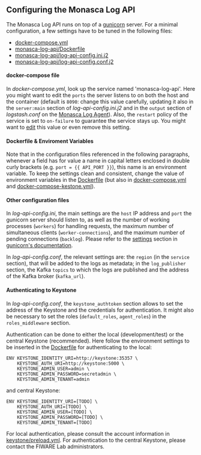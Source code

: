 ## Configuring the Monasca Log API
The Monasca Log API runs on top of a [gunicorn][1] server. For a minimal configuration, a few settings have to be tuned in the following files:
* [docker-compose.yml][4]
* [monasca-log-api/Dockerfile][5]
* [monasca-log-api/log-api-config.ini.j2][6]
* [monasca-log-api/log-api-config.conf.j2][7]

#### docker-compose file
In _docker-compose.yml_, look up the service named 'monasca-log-api'. Here you might want to edit the `ports` the server listens to on both the host and the container (default is `8090`: change this value carefully, updating it also in the `server:main` section of _log-api-config.ini.j2_ and in the `output` section of _logstash.conf_ on the [Monasca Log Agent](monasca-log-agent.md)). Also, the `restart` policy of the service is set to `on-failure` to guarantee the service stays up. You might want to [edit][2] this value or even remove this setting.

#### Dockerfile & Enviroment Variables
Note that in the configuration files referenced in the following paragraphs, whenever a field has for value a name in capital letters enclosed in double curly brackets (e.g. `port = {{ API_PORT }}`), this name is an environment variable. To keep the settings clean and consistent, change the value of environment variables in the [Dockerfile][5] (but also in [docker-compose.yml][4] and [docker-compose-kestone.yml][9]).

#### Other configuration files
In *log-api-config.ini*, the main settings are the `host` IP address and `port` the gunicorn server should listen to, as well as the number of working processes (`workers`) for handling requests, the maximum number of simultaneous clients (`worker-connections`), and the maximum number of pending connections (`backlog`). Please refer to the [settings][3] section in [gunicorn's documentation][1].

In *log-api-config.conf*, the relevant settings are: the `region` (in the `service` section), that will be added to the logs as metadata; in the `log_publisher` section, the Kafka `topics` to which the logs are published and the address of the Kafka broker (`kafka_url`).

#### Authenticating to Keystone
In *log-api-config.conf*, the `keystone_authtoken` section allows to set the address of the Keystone and the credentials for authentication. It might also be necessary to set the roles (`default_roles`, `agent_roles`) in the `roles_middleware` section.

Authentication can be done to either the local (development/test) or the central Keystone (recommended).
Here follow the environment settings to be inserted in the [Dockerfile][5] for authenticating to the local:

    ENV KEYSTONE_IDENTITY_URI=http://keystone:35357 \
	    KEYSTONE_AUTH_URI=http://keystone:5000 \
	    KEYSTONE_ADMIN_USER=admin \
	    KEYSTONE_ADMIN_PASSWORD=secretadmin \
	    KEYSTONE_ADMIN_TENANT=admin

and central Keystone:

    ENV KEYSTONE_IDENTITY_URI=[TODO] \
        KEYSTONE_AUTH_URI=[TODO] \
        KEYSTONE_ADMIN_USER=[TODO] \
        KEYSTONE_ADMIN_PASSWORD=[TODO] \
        KEYSTONE_ADMIN_TENANT=[TODO]

For local authentication, please consult the account information in [keystone/preload.yml][8]. For authentication to the central Keystone, please contact the FIWARE Lab administrators.

[1]:http://docs.gunicorn.org/en/stable/
[2]:https://docs.docker.com/compose/compose-file/compose-file-v2/#restart
[3]:http://docs.gunicorn.org/en/latest/settings.html
[4]:https://github.com/martel-innovate/deep-log-inspection/blob/master/docker-compose.yml
[5]:https://github.com/martel-innovate/deep-log-inspection/blob/master/monasca-log-api/Dockerfile
[6]:https://github.com/martel-innovate/deep-log-inspection/blob/master/monasca-log-api/log-api-config.ini.j2
[7]:https://github.com/martel-innovate/deep-log-inspection/blob/master/monasca-log-api/log-api-config.conf.j2
[8]:https://github.com/martel-innovate/deep-log-inspection/blob/master/keystone/preload.yml
[9]:https://github.com/martel-innovate/deep-log-inspection/blob/master/docker-compose-keystone.yml

